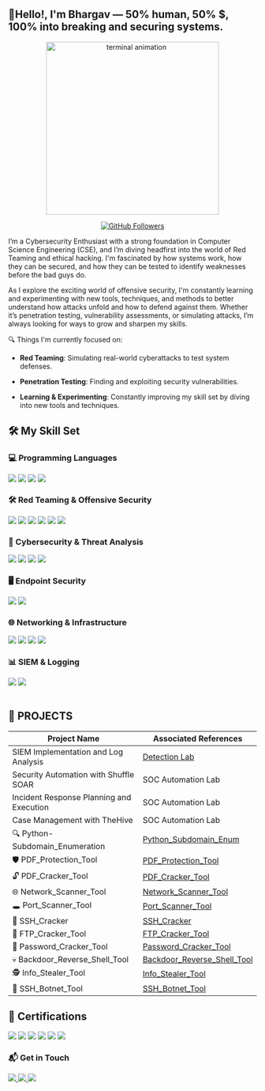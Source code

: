 
  <h2 style="border-bottom: none;">👋Hello!, I'm Bhargav — 50% human, 50% $, 100% into breaking and securing systems.</h1>
</div>

<p align="center">
  <img src="https://camo.githubusercontent.com/1cc478d6ea38eab530acb98124c749dba0c5b19294bee0ee4bd6169ae4f5639d/68747470733a2f2f6d656469612e67697068792e636f6d2f6d656469612f336f456a4857706956494f475854356c396d2f67697068792e676966" alt="terminal animation" height="350"/>
</p>


<p align="center">
  <a href="https://github.com/your-username">
    <img src="https://img.shields.io/github/followers/your-username?logo=github&style=for-the-badge&logoColor=white&labelColor=181825&color=f5c2e7" alt="GitHub Followers"/>
  </a>
</p>


I’m a Cybersecurity Enthusiast with a strong foundation in Computer Science Engineering (CSE), and I’m diving headfirst into the world of Red Teaming and ethical hacking. I'm fascinated by how systems work, how they can be secured, and how they can be tested to identify weaknesses before the bad guys do.

As I explore the exciting world of offensive security, I'm constantly learning and experimenting with new tools, techniques, and methods to better understand how attacks unfold and how to defend against them. Whether it’s penetration testing, vulnerability assessments, or simulating attacks, I’m always looking for ways to grow and sharpen my skills.

🔍 Things I'm currently focused on:

- **Red Teaming**: Simulating real-world cyberattacks to test system defenses.

- **Penetration Testing**: Finding and exploiting security vulnerabilities.

- **Learning & Experimenting**: Constantly improving my skill set by diving into new tools and techniques.


## 🛠️ My Skill Set

### 💻 Programming Languages
<div> 
  <img src="https://img.shields.io/badge/-Python-3776AB?style=for-the-badge&logo=python&logoColor=white" /> 
  <img src="https://img.shields.io/badge/-C-00599C?style=for-the-badge&logo=c&logoColor=white" /> 
  <img src="https://img.shields.io/badge/-C++-00599C?style=for-the-badge&logo=c%2B%2B&logoColor=white" /> 
  <img src="https://img.shields.io/badge/-Java-007396?style=for-the-badge&logo=java&logoColor=white" /> 
</div>

### 🛠️ Red Teaming & Offensive Security
<div>
  <img src="https://img.shields.io/badge/-Kali_Linux-557C94?style=for-the-badge&logo=kalilinux&logoColor=white" /> 
  <img src="https://img.shields.io/badge/-Metasploit-000000?style=for-the-badge&logo=metasploit&logoColor=white" /> 
  <img src="https://img.shields.io/badge/-Burp_Suite-F57C00?style=for-the-badge&logo=burpsuite&logoColor=white" /> 
  <img src="https://img.shields.io/badge/-Nmap-0087B5?style=for-the-badge&logo=nmap&logoColor=white" /> 
  <img src="https://img.shields.io/badge/-Cobalt_Strike-27338E?style=for-the-badge&logo=cobaltstrike&logoColor=white" /> 
  <img src="https://img.shields.io/badge/-TryHackMe-212C42?style=for-the-badge&logo=tryhackme&logoColor=white" /> 
</div>

### 🔐 Cybersecurity & Threat Analysis
<div> 
  <img src="https://img.shields.io/badge/-MITRE_ATT%26CK-00425F?style=for-the-badge&logo=mitre&logoColor=white" /> 
  <img src="https://img.shields.io/badge/-Exploit_DB-DD0B78?style=for-the-badge&logo=exploitdb&logoColor=white" /> 
  <img src="https://img.shields.io/badge/-Wireshark-1679A7?style=for-the-badge&logo=wireshark&logoColor=white" /> 
  <img src="https://img.shields.io/badge/-Snort-FF3366?style=for-the-badge&logo=snort&logoColor=white" /> 
</div>

### 🖥️ Endpoint Security
<div> 
  <img src="https://img.shields.io/badge/-Microsoft_Defender_for_Endpoint-00A4EF?style=for-the-badge&logo=microsoft&logoColor=white" /> 
  <img src="https://img.shields.io/badge/-Velociraptor-4B275F?style=for-the-badge&logo=velociraptor&logoColor=white" /> 
</div>


### 🌐 Networking & Infrastructure
<div> 
  <img src="https://img.shields.io/badge/-OpenVPN-EA7E20?style=for-the-badge&logo=openvpn&logoColor=white" /> 
  <img src="https://img.shields.io/badge/-Tcpdump-005571?style=for-the-badge&logo=tcpdump&logoColor=white" /> 
  <img src="https://img.shields.io/badge/-Shodan-000000?style=for-the-badge&logo=shodan&logoColor=white" /> 
  <img src="https://img.shields.io/badge/-SSH-008000?style=for-the-badge&logo=ssh&logoColor=white" /> 
</div>

### 📊 SIEM & Logging
<div> 
  <img src="https://img.shields.io/badge/-Microsoft_Sentinel-0078D4?style=for-the-badge&logo=microsoft&logoColor=white" /> 
  <img src="https://img.shields.io/badge/-Splunk-000000?style=for-the-badge&logo=splunk&logoColor=white" /> 
</div>
<br>

## 💼 PROJECTS

|               Project Name                    |   Associated References    |
|-----------------------------------------------|----------------------------|
| SIEM Implementation and Log Analysis          | <a href="https://google.com">Detection Lab</a>|
| Security Automation with Shuffle SOAR         | SOC Automation Lab|
| Incident Response Planning and Execution      | SOC Automation Lab|
| Case Management with TheHive                  | SOC Automation Lab|
|🔍 Python-Subdomain_Enumeration                  | <a href="https://github.com/CozMosh/Python-Subdomain_Enumeration">Python_Subdomain_Enum</a>|
|🛡️ PDF_Protection_Tool                           | <a href="https://github.com/CozMosh/PDF_Protection_Tool">PDF_Protection_Tool</a>|
|🔓 PDF_Cracker_Tool                              | <a href="https://github.com/CozMosh/Password_Cracker_Tool">PDF_Cracker_Tool</a>|
|🌐 Network_Scanner_Tool                          | <a href="https://github.com/CozMosh/Network_Scanner_Tool">Network_Scanner_Tool</a>|
|🕳️ Port_Scanner_Tool                             | <a href="https://github.com/CozMosh/Port_Scanner_Tool">Port_Scanner_Tool</a>|
|🔐 SSH_Cracker                                   | <a href="https://github.com/CozMosh/SSH_Cracker">SSH_Cracker</a>|
|📁 FTP_Cracker_Tool                              | <a href="https://github.com/CozMosh/FTP_Cracker_Tool">FTP_Cracker_Tool</a>|
|🔑 Password_Cracker_Tool                         | <a href="https://github.com/CozMosh/Password_Cracker_Tool">Password_Cracker_Tool</a>|
|💀 Backdoor_Reverse_Shell_Tool                   | <a href="https://github.com/CozMosh/Backdoor_Reverse_Shell_Tool">Backdoor_Reverse_Shell_Tool</a>|
|🕵️ Info_Stealer_Tool                             | <a href="https://github.com/CozMosh/Info_Stealer_Tool">Info_Stealer_Tool</a>|
|📡 SSH_Botnet_Tool                               | <a href="https://github.com/CozMosh/SSH_Botnet_Tool">SSH_Botnet_Tool</a>|


## 📜 Certifications
<div>
<div> <img src="https://img.shields.io/badge/-Google_Cybersecurity_Certificate-4285F4?style=for-the-badge&logo=Google&logoColor=white" /> <img src="https://img.shields.io/badge/-Wireshark_for_Network_Traffic_Analysis-1679A7?style=for-the-badge&logo=Wireshark&logoColor=white" /> <img src="https://img.shields.io/badge/-Microsoft_Defender_%26_Firewall-00A4EF?style=for-the-badge&logo=Microsoft&logoColor=white" /> <img src="https://img.shields.io/badge/-Practical_Ethical_Hacking_(TCM_Security)-9C27B0?style=for-the-badge&logo=HackTheBox&logoColor=white" /> <img src="https://img.shields.io/badge/-Linux_101_(TCM_Security)-FCC624?style=for-the-badge&logo=Linux&logoColor=black" /> <img src="https://img.shields.io/badge/-Google_Cybersecurity_Forage-34A853?style=for-the-badge&logo=Google&logoColor=white" /> </div>
</div>

### 📬 Get in Touch
<div> <a href="mailto:ritzsecjobs007@gmail.com"> <img src="https://img.shields.io/badge/-Email-D14836?style=for-the-badge&logo=gmail&logoColor=white" /> </a> 
      <a href="https://www.linkedin.com/in/bhargav-sandilya-817101305/"> <img src="https://img.shields.io/badge/-LinkedIn-0077B5?style=for-the-badge&logo=linkedin&logoColor=white" /> </a>        <a href="https://x.com/ritzsec"> <img src="https://img.shields.io/badge/-Twitter-1DA1F2?style=for-the-badge&logo=twitter&logoColor=white" /> </a> 
</div>


